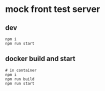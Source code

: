 # mock front test server

## dev

```
npm i
npm run start
```

## docker build and start

```
# in container
npm i
npm run build
npm run start
```
